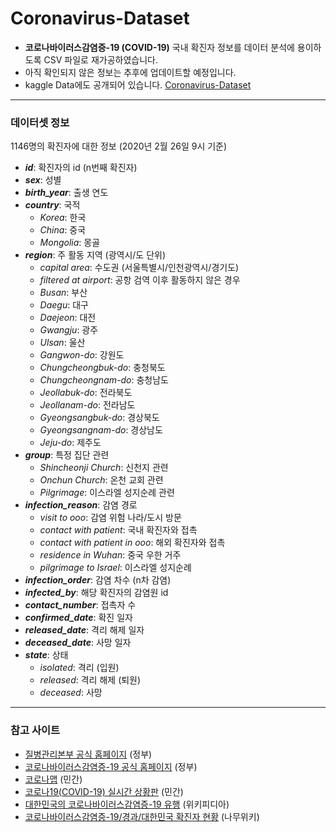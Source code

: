 # Coronavirus-Dataset
- **코로나바이러스감염증-19 (COVID-19)** 국내 확진자 정보를 데이터 분석에 용이하도록 CSV 파일로 재가공하였습니다.
- 아직 확인되지 않은 정보는 추후에 업데이트할 예정입니다.
- kaggle Data에도 공개되어 있습니다. [Coronavirus-Dataset](https://www.kaggle.com/kimjihoo/coronavirusdataset)

***

### 데이터셋 정보
1146명의 확진자에 대한 정보 (2020년 2월 26일 9시 기준)
- ***id***: 확진자의 id (n번째 확진자) 
- ***sex***: 성별
- ***birth_year***: 출생 연도
- ***country***: 국적
  - *Korea*: 한국
  - *China*: 중국
  - *Mongolia*: 몽골
- ***region***: 주 활동 지역 (광역시/도 단위)
  - *capital area*: 수도권 (서울특별시/인천광역시/경기도)
  - *filtered at airport*: 공항 검역 이후 활동하지 않은 경우
  - *Busan*: 부산
  - *Daegu*: 대구
  - *Daejeon*: 대전
  - *Gwangju*: 광주
  - *Ulsan*: 울산
  - *Gangwon-do*: 강원도
  - *Chungcheongbuk-do*: 충청북도
  - *Chungcheongnam-do*: 충청남도
  - *Jeollabuk-do*: 전라북도
  - *Jeollanam-do*: 전라남도
  - *Gyeongsangbuk-do*: 경상북도
  - *Gyeongsangnam-do*: 경상남도
  - *Jeju-do*: 제주도
- ***group***: 특정 집단 관련
  - *Shincheonji Church*: 신천지 관련
  - *Onchun Church*: 온천 교회 관련
  - *Pilgrimage*: 이스라엘 성지순례 관련
- ***infection_reason***: 감염 경로
  - *visit to ooo*: 감염 위험 나라/도시 방문
  - *contact with patient*: 국내 확진자와 접촉
  - *contact with patient in ooo*: 해외 확진자와 접촉
  - *residence in Wuhan*: 중국 우한 거주
  - *pilgrimage to Israel*: 이스라엘 성지순례
- ***infection_order***: 감염 차수 (n차 감염)
- ***infected_by***: 해당 확진자의 감염원 id
- ***contact_number***: 접촉자 수
- ***confirmed_date***: 확진 일자
- ***released_date***: 격리 해제 일자
- ***deceased_date***: 사망 일자
- ***state***: 상태
  - *isolated*: 격리 (입원)
  - *released*: 격리 해제 (퇴원)
  - *deceased*: 사망

***

### 참고 사이트
- [질병관리본부 공식 홈페이지](http://www.cdc.go.kr/) (정부)
- [코로나바이러스감염증-19 공식 홈페이지](http://ncov.mohw.go.kr/) (정부) 
- [코로나맵](https://coronamap.site/) (민간)
- [코로나19(COVID-19) 실시간 상황판](https://wuhanvirus.kr/) (민간)
- [대한민국의 코로나바이러스감염증-19 유행](https://ko.wikipedia.org/wiki/%EB%8C%80%ED%95%9C%EB%AF%BC%EA%B5%AD%EC%9D%98_%EC%BD%94%EB%A1%9C%EB%82%98%EB%B0%94%EC%9D%B4%EB%9F%AC%EC%8A%A4%EA%B0%90%EC%97%BC%EC%A6%9D-19_%EC%9C%A0%ED%96%89) (위키피디아)
- [코로나바이러스감염증-19/경과/대한민국 확진자 현황](https://namu.wiki/w/%EC%BD%94%EB%A1%9C%EB%82%98%EB%B0%94%EC%9D%B4%EB%9F%AC%EC%8A%A4%EA%B0%90%EC%97%BC%EC%A6%9D-19/%EA%B2%BD%EA%B3%BC/%EB%8C%80%ED%95%9C%EB%AF%BC%EA%B5%AD%20%ED%99%95%EC%A7%84%EC%9E%90%20%ED%98%84%ED%99%A9) (나무위키)
